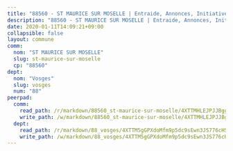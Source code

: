 ```yaml
---
title: "88560 - ST MAURICE SUR MOSELLE | Entraide, Annonces, Initiatives"
description: "88560 - ST MAURICE SUR MOSELLE | Entraide, Annonces, Initiatives"
date: 2020-01-11T14:09:21+09:00
collapsible: false
layout: commune
comm:
  nom: "ST MAURICE SUR MOSELLE"
  slug: st-maurice-sur-moselle
  cp: "88560"
dept:
  nom: "Vosges"
  slug: vosges
  num: "88"
peerpad:
  comm:
    read_path: /r/markdown/88560_st-maurice-sur-moselle/4XTTMHLEJPJJBggURYKq6pzRkh7KKphbPeUG57Rj1zhVJrfiS
    write_path: /w/markdown/88560_st-maurice-sur-moselle/4XTTMHLEJPJJBggURYKq6pzRkh7KKphbPeUG57Rj1zhVJrfiS-K3TgU7hP5Te4f7QaSxPgCNg5Mv2ANoFQgfv9LHu1YuVS1kczNnaUCGZTn8jL6NAsukcJ43R6LGE6K1mVLeUMZ3hZNjjAFcQn91cgxCAkZkEnqQY9L2sfTvwPzQUn5dCDrH62j4DG
  dept:
    read_path: /r/markdown/88_vosges/4XTTM5gGPXdoMfm9p5dc9sEwn3JS776cHSw64JYpD4AKnKgyh
    write_path: /w/markdown/88_vosges/4XTTM5gGPXdoMfm9p5dc9sEwn3JS776cHSw64JYpD4AKnKgyh-K3TgUjEFywcTUHQwfrd2vcZqhoXLakdoQGFv4iriv1FKkvQkBsudnBxafkQDfPcxTDRHN5T6bYyganuvcakuKenYoB5mPLKqUBjNMwpn75GQVixUmzXGkneDufRSqDthC8iyXi1Z
---
```


